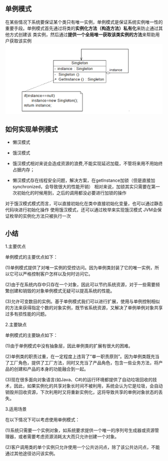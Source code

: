 ## 单例模式
在某些情况下系统要保证某个类只有唯一实例，单例模式是保证系统实例唯一性的
重要手段。单例模式首先通过将类的**实例化方法（构造方法）私有化**来防止通过其他方式创建该
类实例，然后通过**提供一个全局唯一获取该类实例的方法**来帮助用户获取该实例
![](.README_images/175585a4.png)

## 如何实现单例模式
- 懒汉模式 
- 饿汉模式

- 饿汉模式相对来说会造成资源的浪费,不能实现延迟加载，不管将来用不用始终占据内存；
- 懒汉模式存在线程安全问题，解决方案，在getInstance加锁（但是直接加synchronized，会导致很大的性能开销）
相对来说，加锁其实只需要在第一次初始化的时候用到，之后的调用都没必要进行加锁的操作

对于饿汉模式模式而言，可以直接初始化在类中直接初始化变量，也可以通过静态代码块进行初始化操作
使用饿汉模式，还可以通过枚举来实现饿汉模式
JVM会保证枚举的实例化方法只被执行一次

## 小结
1.主要优点

单例模式的主要优点如下：

(1)单例模式提供了对唯一实例的受控访问。因为单例类封装了它的唯一实例，所以它可以严格控制客户怎样以及何时访问它。

(2)由于在系统内存中只存在一个对象，因此可以节约系统资源，对于一些需要频繁创建和销毁的对象单例模式无疑可以提高系统的性能。

(3)允许可变数目的实例。基于单例模式我们可以进行扩展，使用与单例控制相似的方法来获得指定个数的对象实例，既节省系统资源，又解决了单例单例对象共享过多有损性能的问题。

2.主要缺点

单例模式的主要缺点如下：

(1)由于单例模式中没有抽象层，因此单例类的扩展有很大的困难。

(2)单例类的职责过重，在一定程度上违背了“单一职责原则”。因为单例类既充当了工厂角色，提供了工厂方法，同时又充当了产品角色，包含一些业务方法，将产品的创建和产品的本身的功能融合到一起。

(3)现在很多面向对象语言(如Java、C#)的运行环境都提供了自动垃圾回收的技术，因此，如果实例化的共享对象长时间不被利用，系统会认为它是垃圾，会自动销毁并回收资源，下次利用时又将重新实例化，这将导致共享的单例对象状态的丢失。

3.适用场景

在以下情况下可以考虑使用单例模式：

(1)系统只需要一个实例对象，如系统要求提供一个唯一的序列号生成器或资源管理器，或者需要考虑资源消耗太大而只允许创建一个对象。

(2)客户调用类的单个实例只允许使用一个公共访问点，除了该公共访问点，不能通过其他途径访问该实例。